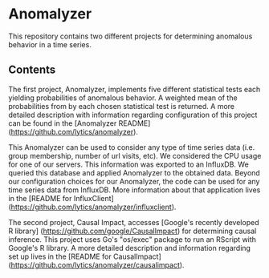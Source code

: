 
# Anomalyzer

This repository contains two different projects for determining anomalous behavior in a time series.

## Contents

The first project, Anomalyzer, implements five different statistical tests each yielding probabilities of anomalous behavior. A weighted mean of the probabilities from by each chosen statistical test is returned. A more detailed description with information regarding configuration of this project can be found in the [Anomalyzer README] (https://github.com/lytics/anomalyzer). 

This Anomalyzer can be used to consider any type of time series data (i.e. group membership, number of url visits, etc). We considered the CPU usage for one of our servers. This information was exported to an InfluxDB. We queried this database and applied Anomalyzer to the obtained data. Beyond our configuration choices for our Anomalyzer, the code can be used for any time series data from InfluxDB. More information about that application lives in the [README for InfluxClient] (https://github.com/lytics/anomalyzer/influxclient).

The second project, Causal Impact, accesses [Google's recently developed R library] (https://github.com/google/CausalImpact) for determining causal inference. This project uses Go's "os/exec" package to run an RScript with Google's R library. A more detailed description and information regarding set up lives in the [README for CausalImpact] (https://github.com/lytics/anomalyzer/causalimpact).